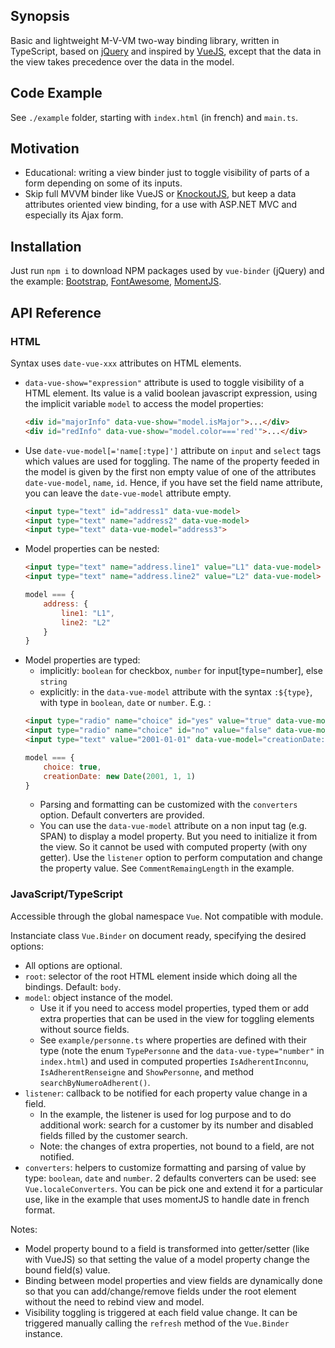 ## Synopsis

Basic and lightweight M-V-VM two-way binding library, written in TypeScript, based on [jQuery](http://jquery.com/) and inspired by [VueJS](https://vuejs.org/), except that the data in the view takes precedence over the data in the model.

## Code Example

See `./example` folder, starting with `index.html` (in french) and `main.ts`.

## Motivation

- Educational: writing a view binder just to toggle visibility of parts of a form depending on some of its inputs.
- Skip full MVVM binder like VueJS or [KnockoutJS](http://knockoutjs.com/), but keep a data attributes oriented view binding, for a use with ASP.NET MVC and especially its Ajax form.

## Installation

Just run `npm i` to download NPM packages used by `vue-binder` (jQuery) and the example: [Bootstrap](http://getbootstrap.com/), [FontAwesome](http://fontawesome.io/), [MomentJS](http://momentjs.com/).

## API Reference

### HTML

Syntax uses `date-vue-xxx` attributes on HTML elements.

- `data-vue-show="expression"` attribute is used to toggle visibility of a HTML element. Its value is a valid boolean javascript expression, using the implicit variable `model` to access the model properties:
  ```html
  <div id="majorInfo" data-vue-show="model.isMajor">...</div>
  <div id="redInfo" data-vue-show="model.color==='red'">...</div>
  ```
- Use `date-vue-model[='name[:type]']` attribute on `input` and `select` tags which values are used for toggling. The name of the property feeded in the model is given by the first non empty value of one of the attributes `date-vue-model`, `name`, `id`. Hence, if you have set the field name attribute, you can leave the `date-vue-model` attribute empty.
  ```html
  <input type="text" id="address1" data-vue-model>
  <input type="text" name="address2" data-vue-model>
  <input type="text" data-vue-model="address3">
  ```
- Model properties can be nested:
  ```html
  <input type="text" name="address.line1" value="L1" data-vue-model>
  <input type="text" name="address.line2" value="L2" data-vue-model>
  ```
  ```js
  model === {
      address: {
          line1: "L1",
          line2: "L2"
      }
  }
  ```
- Model properties are typed:
  - implicitly: `boolean` for checkbox, `number` for input[type=number], else `string`
  - explicitly: in the `data-vue-model` attribute with the syntax `:${type}`, with type in `boolean`, `date` or `number`. E.g. :
  ```html
  <input type="radio" name="choice" id="yes" value="true" data-vue-model=":boolean" checked> Yes
  <input type="radio" name="choice" id="no" value="false" data-vue-model=":boolean"> No
  <input type="text" value="2001-01-01" data-vue-model="creationDate:date">
  ```
  ```js
  model === {
      choice: true,
      creationDate: new Date(2001, 1, 1)
  }
  ```
  - Parsing and formatting can be customized with the `converters` option. Default converters are provided.
  - You can use the `data-vue-model` attribute on a non input tag (e.g. SPAN) to display a model property. But you need to initialize it from the view. So it cannot be used with computed property (with ony getter). Use the `listener` option to perform computation and change the property value. See `CommentRemaingLength` in the example.

### JavaScript/TypeScript

Accessible through the global namespace `Vue`. Not compatible with module.

Instanciate class `Vue.Binder` on document ready, specifying the desired options:
- All options are optional.
- `root`: selector of the root HTML element inside which doing all the bindings. Default: `body`.
- `model`: object instance of the model.
  - Use it if you need to access model properties, typed them or add extra properties that can be used in the view for toggling elements without source fields.
  - See `example/personne.ts` where properties are defined with their type (note the enum `TypePersonne` and the `data-vue-type="number"` in `index.html`) and used in computed properties `IsAdherentInconnu`, `IsAdherentRenseigne` and `ShowPersonne`, and method `searchByNumeroAdherent()`.
- `listener`: callback to be notified for each property value change in a field.
  - In the example, the listener is used for log purpose and to do additional work: search for a customer by its number and disabled fields filled by the customer search.
  - Note: the changes of extra properties, not bound to a field, are not notified.
- `converters`: helpers to customize formatting and parsing of value by type: `boolean`, `date` and `number`. 2 defaults converters can be used: see `Vue.localeConverters`. You can be pick one and extend it for a particular use, like in the example that uses momentJS to handle date in french format.

Notes:
- Model property bound to a field is transformed into getter/setter (like with VueJS) so that setting the value of a model property change the bound field(s) value.
- Binding between model properties and view fields are dynamically done so that you can add/change/remove fields under the root element without the need to rebind view and model.
- Visibility toggling is triggered at each field value change. It can be triggered manually calling the `refresh` method of the `Vue.Binder` instance.
